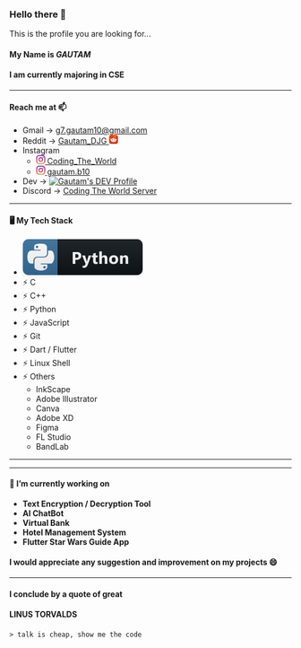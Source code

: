 ### Hello there 👋

This is the profile you are looking for...

#### My Name is **_GAUTAM_**

#### I am currently majoring in CSE

<hr>

#### Reach me at 📫

-  Gmail -> g7.gautam10@gmail.com
-  Reddit -> <a href="https://www.reddit.com/user/Gautam_DJG/"> Gautam_DJG <img src="https://github.com/gautam7-github/gautam7-github/blob/master/reddit.png"> </a>
-  Instagram
   -  <a href="https://instagram.com/coding_the_world"> <img src="https://github.com/gautam7-github/gautam7-github/blob/master/instagram.png"> Coding_The_World </a>
   -  <a href="https://instagram.com/gautam.b10"> <img src="https://github.com/gautam7-github/gautam7-github/blob/master/instagram.png"> gautam.b10 </a>
-  Dev -> <a href="https://dev.to/magnificio777"> <img src="https://d2fltix0v2e0sb.cloudfront.net/dev-badge.svg" alt="Gautam's DEV Profile" height="30" width="50"> </a>
-  Discord -> <a href="https://discord.gg/tJEAaHU"> Coding The World Server </a>
<hr>

#### 🖥️ My Tech Stack
-  <img src="https://github.com/gautam7-github/gautam7-github/blob/master/Assets/python.svg" alt="python">
-  ⚡ C
-  ⚡ C++
-  ⚡ Python
-  ⚡ JavaScript
-  ⚡ Git
-  ⚡ Dart / Flutter
-  ⚡ Linux Shell
-  ⚡ Others
   -  InkScape
   -  Adobe Illustrator
   -  Canva
   -  Adobe XD
   -  Figma
   -  FL Studio
   -  BandLab
<hr>
<hr>

#### 🔭 I’m currently working on

-  **Text Encryption / Decryption Tool**
-  **AI ChatBot**
-  **Virtual Bank**
-  **Hotel Management System**
-  **Flutter Star Wars Guide App**

#### I would appreciate any suggestion and improvement on my projects 😄

<hr>

#### I conclude by a quote of great

#### LINUS TORVALDS

    > talk is cheap, show me the code
